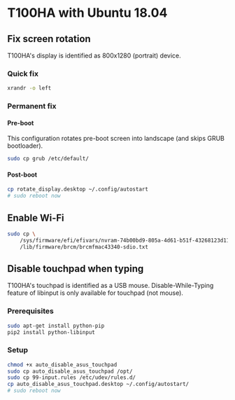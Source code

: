 # T100HA with Ubuntu 18.04

## Fix screen rotation

T100HA's display is identified as 800x1280 (portrait) device. 

### Quick fix

```bash
xrandr -o left
```

### Permanent fix

#### Pre-boot

This configuration rotates pre-boot screen into landscape (and skips GRUB bootloader). 

```bash
sudo cp grub /etc/default/
```

#### Post-boot

```bash
cp rotate_display.desktop ~/.config/autostart
# sudo reboot now
```

## Enable Wi-Fi

```bash
sudo cp \
    /sys/firmware/efi/efivars/nvram-74b00bd9-805a-4d61-b51f-43268123d113 \
    /lib/firmware/brcm/brcmfmac43340-sdio.txt
```

## Disable touchpad when typing

T100HA's touchpad is identified as a USB mouse. 
Disable-While-Typing feature of libinput is only available for touchpad (not mouse). 

### Prerequisites

```bash
sudo apt-get install python-pip
pip2 install python-libinput
```

### Setup

```bash
chmod +x auto_disable_asus_touchpad
sudo cp auto_disable_asus_touchpad /opt/
sudo cp 99-input.rules /etc/udev/rules.d/
cp auto_disable_asus_touchpad.desktop ~/.config/autostart/
# sudo reboot now
```
